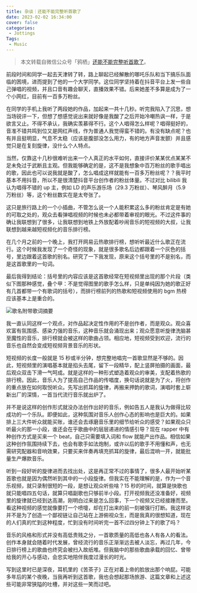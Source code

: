 ```yaml
---
title: 杂谈｜还能不能完整听首歌了
date: 2023-02-02 16:34:00
cover: false
categories:
 - Jottings
Tags:
 - Music
---
```


> 本文转载自微信公众号「鸦栖」[还能不能完整听首歌了](https://mp.weixin.qq.com/s/BZxDQ1-HWLvX9kD1AjlvqQ)。

前段时间和同学一起去天津转了转，路上聊起已经解散的哪吒乐队和当下搞乐队面临的困境，进而提到了他的一个大学同学。这位同学坚持着在抖音平台上发一些自己弹唱的视频，并且口音有趣会聊天，直播效果不错。后来她差不多算是成为了一个小网红，目前有一百多万粉丝。

在同学的手机上我听了两段她的作品，加起来一共十几秒。听完我陷入了沉思，想当场锐评一下，但想了想感觉说出来就好像是我酸了之后开始冷嘲热讽一样，于是欲言又止。不得不承认，我确实羡慕得不行。这个人唱得怎么样呢？唱得挺好的，音准不错共鸣到位又是网红声线，作为普通人我觉得蛮不错的。有没有缺点呢？也有并且挺明显，气息不太稳（应该是腹部没怎么用力，有的地方声音发颤）并且感觉只是在复刻旋律，没什么个人特点。

当然，仅靠这十几秒很难听出来一个人真正的水平如何，直接评价某某优点某某不足未免过于武断且主观。但我能够确定的是，这不是我想象中百万粉丝的歌手唱出的歌，因此也可以说我就是酸了，怎么唱成这样就能有一百多万粉丝呢？？我平时基本不用抖音，所以不是很清楚抖音平台创作者的粉丝体量。不过对比 bilibili 我认为唱得不错的 up 主，例如 LD 的声乐游乐场（29.3 万粉丝）、琴风醉月（5.9 万粉丝）等，这个粉丝数实在是太夸张了。

这只是旅行路上的一个小插曲，不管怎么说一个人能积累这么多的粉丝肯定是有她的可取之处的，观众去看弹唱视频的时候也未必都带着审视的眼光。不过这件事的确让我联想到了很多，让我联想到地铁上外放配着吵闹音乐的短视频的大叔，让我联想到越来越短视频化的音乐排行榜。

在几个月之前的一个晚上，我打开网易云热歌排行榜，想听听最近什么歌正在流行。这个时候我发现了一个奇怪的现象，就是很多歌名后边都跟着一个灰色的括号，里边跟着这首歌的别名。研究了一下我发现，原来这个括号里的不是别名，而是这首歌里的一句词。

最后我得到结论：括号里的内容应该是这首歌经常在短视频里出现的那个片段（类似下图那种感觉，叠个甲：不是觉得图里的歌手怎么样，只是单纯因为她的歌正好有几首都带一个有歌词的括号），而排行榜前列的热歌和短视频使用的 bgm 热榜应该基本上是重合的。

<img src="https://files.hoshinorubii.icu/blog/2023/12/30/pop-music.jpg" alt="歌名附带歌词摘要" style="max-width: 400px" />

我一直认同这样一个观点，对作品起决定性作用的不是创作者，而是观众。观众喜欢富有氛围感、感染力强的音乐，这种音乐就会涌现出来；观众愿意听旋律洗脑甚至魔性的音乐，排行榜就会被这样的歌曲占领。相应地，短视频受到欢迎，流行的音乐也自然会变成短视频背景音乐的形状。

短视频的长度一般就是 15 秒或半分钟，想完整地唱完一首歌显然是不够的。因此，短视频里的演唱基本就是掐头去尾，留下一段精华，配上竖屏拍摄的画面，最后观众双击下滑一气呵成。就是这样的一种形式塑造着观众的审美，支配着热歌的排行榜。因此，音乐人为了提高自己作品的传唱度，换句话说就是为了火，将创作的重点放在如何取悦听众。先写出抓耳的旋律，再搬来押韵的歌词，演唱时套上崭新出厂的深情，一首当代流行音乐就出炉了。

并不是说这样的创作形式就没办法创作出好的音乐，例如告五人是我认为做得比较成功的一个乐队。即便如此，这种氛围对音乐人创作心态的影响也是巨大的。如果排上三大件听众就能买账，谁还会去琢磨音乐里的细节给听众的感受？如果观众只听最火的那一小段，谁还会在乎歌曲中的层层递进的情感引导？现在 rapper 中有种创作方式是买来一个 beat，自己只需要填入词和 flow 就能产出作品。相信如果这种创作氛围持续下去，也会有歌手如法炮制，或许以后的歌手不用懂和声，也无需研究配器和音响效果，只要买来伴奏再填充抓耳的旋律，最后混响一开，就能批量生产爆款音乐。

听到一段好听的旋律进而去找出处，这是再正常不过的事情了，很多人最开始听某首歌也就是因为偶然听到其中的一小段旋律。但我实在不能理解的是，作为一个音乐视频，就只录制很短的一段，是想让观众听些啥？15 秒的时间，就算是快歌也就只能唱四五句话，就算只唱副歌也只够前半小段。打开视频我还没准备好，视频里的旋律就已经到达高潮，刚明白过来是怎么回事，下一个视频又已经接踵而至。看这种视频的感觉就像要打一个喷嚏，却在打出来的前一刻被强行打断。我这样说并不是为了创造一个鄙视链让自己站在上游俯视众生，而是我真的很想知道，现在的人们真的忙到这种程度，忙到没有时间听完一首不过四分钟上下的歌了吗？

音乐的风格和形式并没有高低贵贱之分，一首歌质量的高低也各人有各人的看法。创作本身就会随着时代发展，曾经流行的音乐正渐渐远去被人淡忘，再过几年，今日排行榜上的歌曲也终究会被扫入故纸堆。但我脑中的那些歌曲承载的回忆、曾带给我的开心与感动，会忠实地陪伴我度过漫长的时光。

写到这里时已是深夜，耳机里的《苦茶子》正在对着上帝的脸放出那个响屁。可能多年后的某个夜晚，当我再听到这首歌，我也会想起那场旅游、这篇文章和上述这些可能非常狭隘的吐槽，并对这些一笑而过吧。
